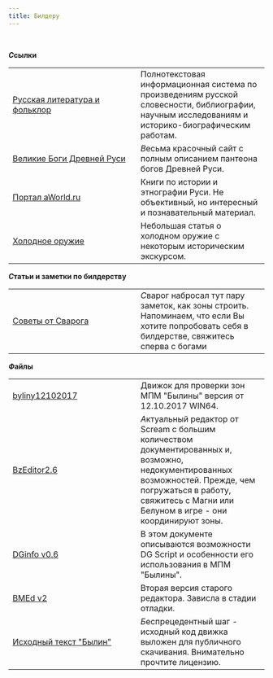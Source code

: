 ```yaml
---
title: Билдеру
---
```


&nbsp;

<p class='mt-4'>
    <strong><i class="letter letter-s mt-4">С</i>сылки</strong>
</p>

<table class='table-links'>
<tr>
    <td style='width:50%'><a href='http://feb-web.ru/' target="_blank">Русская литература и фольклор</a></td>
    <td>Полнотекстовая информационная система по произведениям русской словесности, библиографии, научным исследованиям и историко-биографическим работам.</td>
</tr>
<tr>
    <td><a href='https://godsbay.ru/slavs/' target="_blank">Великие Боги Древней Руси</a></td>
    <td><i class='letter letter-v'>В</i>есьма красочный сайт с полным описанием пантеона богов Древней Руси.</td>
</tr>
<tr>
    <td><a href='http://www.aworld.ru/mc/165.html' target="_blank">Портал aWorld.ru</a></td>
    <td>Книги по истории и этнографии Руси. Не объективный, но интересный и познавательный материал.</td>
</tr>
<tr>
    <td><a href='/builder/sworld/'>Холодное оружие</a></td>
    <td>Небольшая статья о холодном оружие с некоторым историческим экскурсом.</td>
</tr>
</table>

<p class='mt-4'>
    <strong><i class="letter letter-s mt-4">С</i>татьи и заметки по билдерству</strong>
</p>

<table class='table-links'>
<tr>
    <td style='width:50%'><a href='/advice/2builder'>Советы от Сварога</a></td>
    <td><i class='letter letter-s'>C</i>варог набросал тут пару заметок, как зоны строить. Напоминаем, что если Вы хотите попробовать себя в билдерстве, свяжитесь сперва с богами</td>
</tr>
</table>

<p class='mt-4'>
    <strong><i class="letter letter-f mt-4">Ф</i>айлы</strong>
</p>

<table class='table-links'>
<tr>
    <td style='width:50%'><a href='/files/bylins.zip'>byliny12102017</a></td>
    <td>
        Движок для проверки зон МПМ "Былины" версия от 12.10.2017 WIN64.
    </td>
</tr>
<tr>
    <td><a href='/files/BZEditorBuild_2.6.rar'>BzEditor2.6</a></td>
    <td>
        <i class="letter letter-a">А</i>ктуальный редактор от Scream с большим количеством документированных и, возможно, недокументированных возможностей. Прежде, чем погружаться в работу, свяжитесь с Магни или Белуном в игре - они координируют зоны.
    </td>
</tr>
<tr>
    <td><a href='/files/DGSinfo06.doc'>DGinfo v0.6</a></td>
    <td>В этом документе описываются возможности DG Script и особенности его использования в МПМ "Былины".</td>
</tr>
<tr>
    <td><a href='/files/bmed2.zip'>BMEd v2</a></td>
    <td>Вторая версия старого редактора. Зависла в стадии отладки.</td>
</tr>
<tr>
    <td ><a href='/downloads/license/'>Исходный текст "Былин"</a></td>
    <td>
        <i class="letter letter-b">Б</i>еспрецедентный шаг - исходный код движка выложен для публичного скачивания. Внимательно прочтите лицензию.
    </td>
</tr>
</table>
